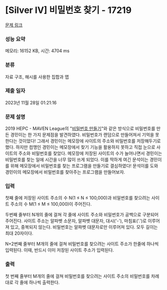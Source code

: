 # [Silver IV] 비밀번호 찾기 - 17219 

[문제 링크](https://www.acmicpc.net/problem/17219) 

### 성능 요약

메모리: 16152 KB, 시간: 4704 ms

### 분류

자료 구조, 해시를 사용한 집합과 맵

### 제출 일자

2023년 11월 28일 01:21:16

### 문제 설명

<p>2019 HEPC - MAVEN League의 "<a href="/problem/17218">비밀번호 만들기</a>"와 같은 방식으로 비밀번호를 만든 경민이는 한 가지 문제점을 발견하였다. 비밀번호가 랜덤으로 만들어져서 기억을 못 한다는 것이었다! 그래서 경민이는 메모장에 사이트의 주소와 비밀번호를 저장해두기로 했다. 하지만 컴맹인 경민이는 메모장에서 찾기 기능을 활용하지 못하고 직접 눈으로 사이트의 주소와 비밀번호를 찾았다. 메모장에 저장된 사이트의 수가 늘어나면서 경민이는 비밀번호를 찾는 일에 시간을 너무 많이 쓰게 되었다. 이를 딱하게 여긴 문석이는 경민이를 위해 메모장에서 비밀번호를 찾는 프로그램을 만들기로 결심하였다! 문석이를 도와 경민이의 메모장에서 비밀번호를 찾아주는 프로그램을 만들어보자.</p>

### 입력 

 <p>첫째 줄에 저장된 사이트 주소의 수 N(1 ≤ N ≤ 100,000)과 비밀번호를 찾으려는 사이트 주소의 수 M(1 ≤ M ≤ 100,000)이 주어진다.</p>

<p>두번째 줄부터 N개의 줄에 걸쳐 각 줄에 사이트 주소와 비밀번호가 공백으로 구분되어 주어진다. 사이트 주소는 알파벳 소문자, 알파벳 대문자, 대시('-'), 마침표('.')로 이루어져 있고, 중복되지 않는다. 비밀번호는 알파벳 대문자로만 이루어져 있다. 모두 길이는 최대 20자이다.</p>

<p>N+2번째 줄부터 M개의 줄에 걸쳐 비밀번호를 찾으려는 사이트 주소가 한줄에 하나씩 입력된다. 이때, 반드시 이미 저장된 사이트 주소가 입력된다.</p>

### 출력 

 <p>첫 번째 줄부터 M개의 줄에 걸쳐 비밀번호를 찾으려는 사이트 주소의 비밀번호를 차례대로 각 줄에 하나씩 출력한다.</p>

